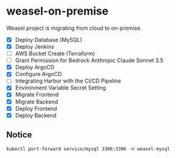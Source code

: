 # weasel-on-premise

Weasel project is migrating from cloud to on-premise.

- [x] Deploy Database (MySQL)
- [x] Deploy Jenkins
- [ ] AWS Bucket Create (Terraform)
- [ ] Grant Permission for Bedrock Anthropic Claude Sonnet 3.5
- [x] Deploy ArgoCD
- [x] Configure ArgoCD
- [ ] Integrating Harbor with the CI/CD Pipeline
- [x] Environment Variable Secret Setting
- [x] Migrate Frontend
- [x] Migrate Backend
- [x] Deploy Frontend
- [x] Deploy Backend

## Notice

`kubectl port-forward service/mysql 3306:3306 -n weasel-mysql`
